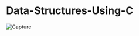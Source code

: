 # Data-Structures-Using-C

![Capture](https://user-images.githubusercontent.com/38086075/58785977-40ffae00-8604-11e9-854c-54c8d70ec3f3.PNG)
